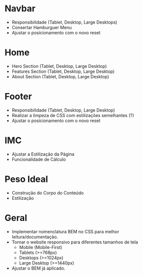 # Navbar
- Responsibilidade (Tablet, Desktop, Large Desktops)
- Consertar Hamburguer Menu
- Ajustar o posicionamento com o novo reset

# Home
- Hero Section (Tablet, Desktop, Large Desktop)
- Features Section (Tablet, Desktop, Large Desktop)
- About Section (Tablet, Desktop, Large Desktop)

# Footer
- Responsibilidade (Tablet, Desktop, Large Desktop)
- Realizar a limpeza de CSS com estilizações semelhantes (?)
- Ajustar o posicionamento com o novo reset

# IMC
- Ajustar a Estilização da Página
- Funcionalidade de Cálculo

# Peso Ideal
- Construção do Corpo do Conteúdo
- Estilização

# Geral
- Implementar nomenclatura BEM no CSS para melhor leitura/documentação.
- Tornar o website responsivo para diferentes tamanhos de tela
    - Mobile (Mobile-First)
    - Tablets (>=768px)
    - Desktops (>=1024px)
    - Large Desktop (>=1440px)
- Ajustar o BEM já aplicado.